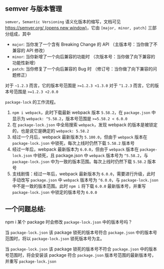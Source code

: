 ## semver 与版本管理
`semver`，`Semantic Versioning` 语义化版本的缩写，文档可见 [https://semver.org/ (opens new window)](https://semver.org/)，它由 `[major, minor, patch]` 三部分组成，其中
-   `major`: 当你发了一个含有 Breaking Change 的 API （主版本号：当你做了不兼容的 API 修改）
-   `minor`: 当你新增了一个向后兼容的功能时 （次版本号：当你做了向下兼容的功能性新增）
-   `patch`: 当你修复了一个向后兼容的 Bug 时   （修订号：当你做了向下兼容的问题修正）

对于 `~1.2.3` 而言，它的版本号范围是 `>=1.2.3 <1.3.0`
对于 `^1.2.3` 而言，它的版本号范围是 `>=1.2.3 <2.0.0`

`package-lock` 的工作流程。
1.  `npm i webpack`，此时下载最新 webpack 版本 `5.58.2`，在 `package.json` 中显示为 `webpack: ^5.58.2`，版本号范围是 `>=5.58.2 < 6.0.0`
2.  在 `package-lock.json` 中全局搜索 `webpack`，发现 webpack 的版本是被锁定的，也是说它是确定的 `webpack: 5.58.2`
3.  经过一个月后，webpack 最新版本为 `5.100.0`，但由于 `webpack` 版本在 `package-lock.json` 中锁死，每次上线时仍然下载 `5.58.2` 版本号
4.  经过一年后，webpack 最新版本为 `6.0.0`，但由于 `webpack` 版本在 `package-lock.json` 中锁死，且 package.json 中 `webpack` 版本号为 `^5.58.2`，与 `package-lock.json` 中为一致的版本范围。每次上线时仍然下载 `5.58.2` 版本号
5.  支线剧情：经过一年后，webpack 最新版本为 `6.0.0`，需要进行升级，此时手动改写 `package.json` 中 `webpack` 版本号为 `^6.0.0`，与 `package-lock.json` 中不是一致的版本范围。此时 `npm i` 将下载 `6.0.0` 最新版本号，并重写 `package-lock.json` 中锁定的版本号为 `6.0.0`

## 一个问题总结:

npm i 某个 package 时会修改 `package-lock.json` 中的版本号吗？

当 `package-lock.json` 该 package 锁死的版本号符合 `package.json` 中的版本号范围时，将以 `package-lock.json` 锁死版本号为主。

当 `package-lock.json` 该 package 锁死的版本号不符合 `package.json` 中的版本号范围时，将会安装该 package 符合 `package.json` 版本号范围的最新版本号，并重写 `package-lock.json`